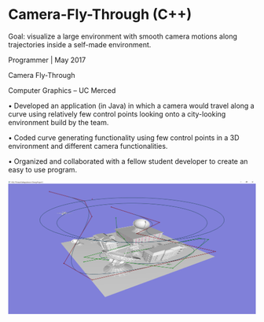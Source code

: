 # Camera-Fly-Through (C++)
Goal: visualize a large environment with smooth camera motions along trajectories inside a self-made environment.


Programmer | May 2017

Camera Fly-Through

Computer Graphics – UC Merced

•	Developed an application (in Java) in which a camera would travel along a curve using relatively few control points looking onto a city-looking environment build by the team.

•	Coded curve generating functionality using few control points in a 3D environment and different camera functionalities.

•	Organized and collaborated with a fellow student developer to create an easy to use program. 

![Alt text](proj2_gallegos.png?raw=true "Optional Title")
